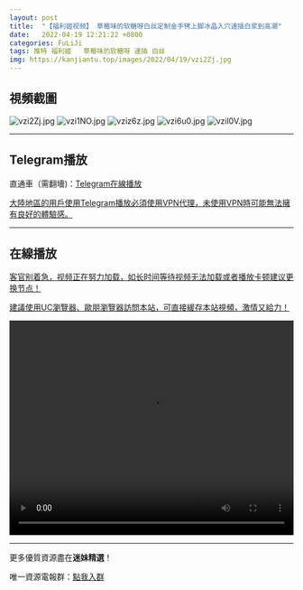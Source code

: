 ```yaml
---
layout: post
title:  "【福利姬视频】 草莓味的软糖呀白丝定制金手铐上脚冰晶入穴速插白浆到高潮"
date:   2022-04-19 12:21:22 +0800
categories: FuLiJi
tags: 推特 福利姬   草莓味的软糖呀 速插 白丝
img: https://kanjiantu.top/images/2022/04/19/vzi2Zj.jpg
---
```



## 視頻截圖

![vzi2Zj.jpg](https://kanjiantu.top/images/2022/04/19/vzi2Zj.jpg)
![vzi1NO.jpg](https://kanjiantu.top/images/2022/04/19/vzi1NO.jpg)
![vziz6z.jpg](https://kanjiantu.top/images/2022/04/19/vziz6z.jpg)
![vzi6u0.jpg](https://kanjiantu.top/images/2022/04/19/vzi6u0.jpg)
![vzil0V.jpg](https://kanjiantu.top/images/2022/04/19/vzil0V.jpg)

* * *
## Telegram播放

直通車（需翻墻)：[Telegram在線播放](https://t.me/mimeijingxuan/778)


<u>大陸地區的用戶使用Telegram播放必須使用VPN代理，未使用VPN時可能無法擁有良好的體驗感。</u> 
* * *
## 在線播放
<u>客官别着急，视频正在努力加载，如长时间等待视频无法加载或者播放卡顿建议更换节点！</u>

<u>建議使用UC瀏覽器、歐朋瀏覽器訪問本站，可直接緩存本站視頻，激情又給力！</u>
<center><video src="https://cdn.publer.io/uploads/videos/625d85d1db27975979cbe5e8/dabbdf15147443038439a6830030c1c4.mp4" width="100%" height="380px" controls="controls"></video></center>

* * *
更多優質資源盡在**迷妹精選**！

唯一資源電報群：[點我入群](https://t.me/mimeijingxuan)


